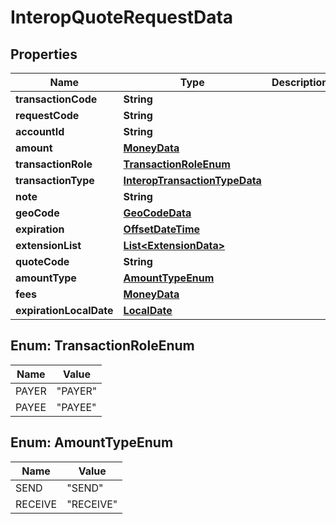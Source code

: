 

# InteropQuoteRequestData

## Properties

Name | Type | Description | Notes
------------ | ------------- | ------------- | -------------
**transactionCode** | **String** |  | 
**requestCode** | **String** |  |  [optional]
**accountId** | **String** |  | 
**amount** | [**MoneyData**](MoneyData.md) |  | 
**transactionRole** | [**TransactionRoleEnum**](#TransactionRoleEnum) |  | 
**transactionType** | [**InteropTransactionTypeData**](InteropTransactionTypeData.md) |  |  [optional]
**note** | **String** |  |  [optional]
**geoCode** | [**GeoCodeData**](GeoCodeData.md) |  |  [optional]
**expiration** | [**OffsetDateTime**](OffsetDateTime.md) |  |  [optional]
**extensionList** | [**List&lt;ExtensionData&gt;**](ExtensionData.md) |  |  [optional]
**quoteCode** | **String** |  | 
**amountType** | [**AmountTypeEnum**](#AmountTypeEnum) |  | 
**fees** | [**MoneyData**](MoneyData.md) |  |  [optional]
**expirationLocalDate** | [**LocalDate**](LocalDate.md) |  |  [optional]



## Enum: TransactionRoleEnum

Name | Value
---- | -----
PAYER | &quot;PAYER&quot;
PAYEE | &quot;PAYEE&quot;



## Enum: AmountTypeEnum

Name | Value
---- | -----
SEND | &quot;SEND&quot;
RECEIVE | &quot;RECEIVE&quot;



